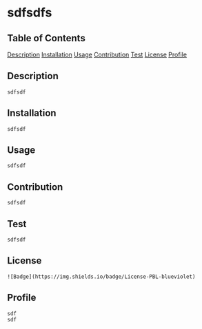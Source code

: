 # sdfsdfs

## Table of Contents
[Description](#Description)
[Installation](#Installation)
[Usage](#Usage)
[Contribution](#Contribution)
[Test](#Test)
[License](#License)
[Profile](#Profile)

## Description

    sdfsdf

## Installation

    sdfsdf

## Usage

    sdfsdf

## Contribution

    sdfsdf

## Test

    sdfsdf

## License

    ![Badge](https://img.shields.io/badge/License-PBL-blueviolet)

## Profile

    sdf
    sdf
